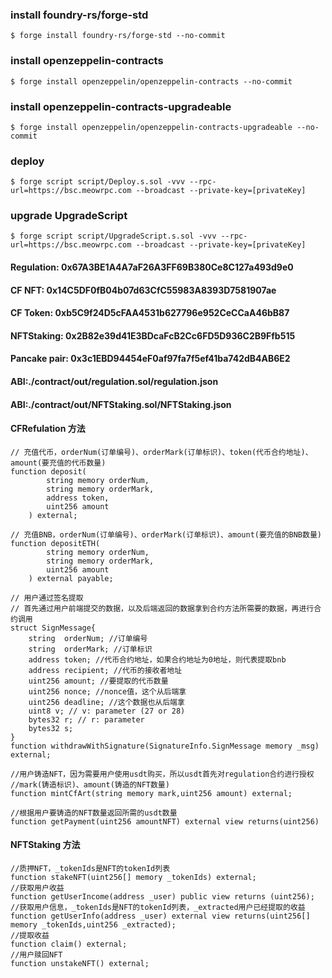 ### install foundry-rs/forge-std
```shell
$ forge install foundry-rs/forge-std --no-commit
```
### install openzeppelin-contracts
```shell
$ forge install openzeppelin/openzeppelin-contracts --no-commit
```
### install openzeppelin-contracts-upgradeable
```shell
$ forge install openzeppelin/openzeppelin-contracts-upgradeable --no-commit
```

### deploy
```shell
$ forge script script/Deploy.s.sol -vvv --rpc-url=https://bsc.meowrpc.com --broadcast --private-key=[privateKey]
```
### upgrade UpgradeScript

```shell
$ forge script script/UpgradeScript.s.sol -vvv --rpc-url=https://bsc.meowrpc.com --broadcast --private-key=[privateKey]
```



####  Regulation: 0x67A3BE1A4A7aF26A3FF69B380Ce8C127a493d9e0
####  CF NFT: 0x14C5DF0fB04b07d63CfC55983A8393D7581907ae
####  CF Token: 0xb5C9f24D5cFAA4531b627796e952CeCCaA46bB87
####  NFTStaking: 0x2B82e39d41E3BDcaFcB2Cc6FD5D936C2B9Ffb515

####  Pancake pair: 0x3c1EBD94454eF0af97fa7f5ef41ba742dB4AB6E2



#### ABI:./contract/out/regulation.sol/regulation.json
#### ABI:./contract/out/NFTStaking.sol/NFTStaking.json


#### CFRefulation 方法
```solidity
// 充值代币，orderNum(订单编号)、orderMark(订单标识)、token(代币合约地址)、amount(要充值的代币数量)
function deposit(
        string memory orderNum,
        string memory orderMark,
        address token,
        uint256 amount
    ) external;

// 充值BNB，orderNum(订单编号)、orderMark(订单标识)、amount(要充值的BNB数量)
function depositETH(
        string memory orderNum,
        string memory orderMark, 
        uint256 amount
    ) external payable;

// 用户通过签名提取
// 首先通过用户前端提交的数据，以及后端返回的数据拿到合约方法所需要的数据，再进行合约调用
struct SignMessage{
    string  orderNum; //订单编号
    string  orderMark; //订单标识
    address token; //代币合约地址，如果合约地址为0地址，则代表提取bnb
    address recipient; //代币的接收者地址
    uint256 amount; //要提取的代币数量
    uint256 nonce; //nonce值，这个从后端拿
    uint256 deadline; //这个数据也从后端拿
    uint8 v; // v: parameter (27 or 28)
    bytes32 r; // r: parameter
    bytes32 s;
} 
function withdrawWithSignature(SignatureInfo.SignMessage memory _msg) external;

//用户铸造NFT，因为需要用户使用usdt购买，所以usdt首先对regulation合约进行授权
//mark(铸造标识)、amount(铸造的NFT数量)
function mintCfArt(string memory mark,uint256 amount) external;

//根据用户要铸造的NFT数量返回所需的usdt数量
function getPayment(uint256 amountNFT) external view returns(uint256)
```

#### NFTStaking 方法
```solidity
//质押NFT，_tokenIds是NFT的tokenId列表
function stakeNFT(uint256[] memory _tokenIds) external;
//获取用户收益
function getUserIncome(address _user) public view returns (uint256);
//获取用户信息，_tokenIds是NFT的tokenId列表，_extracted用户已经提取的收益
function getUserInfo(address _user) external view returns(uint256[] memory _tokenIds,uint256 _extracted);
//提取收益
function claim() external;
//用户赎回NFT
function unstakeNFT() external;
```